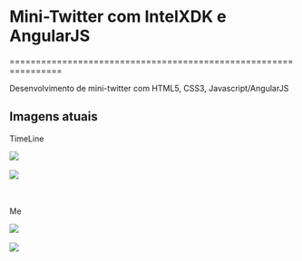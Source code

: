 <h1>Mini-Twitter com IntelXDK e AngularJS</h1>
================================================================

<p>
	Desenvolvimento de mini-twitter com HTML5, CSS3, Javascript/AngularJS
</p>

<h2>Imagens atuais</h2>
<p>TimeLine</p>
<img src="http://i.imgur.com/s1gnpPY.jpg"><br><br>
<img src="http://i.imgur.com/JfiIKII.jpg"><br><br><br>

<p>Me</p>
<img src="http://i.imgur.com/7xQ8494.jpg"><br><br>
<img src="http://i.imgur.com/eNBfdkj.jpg">
